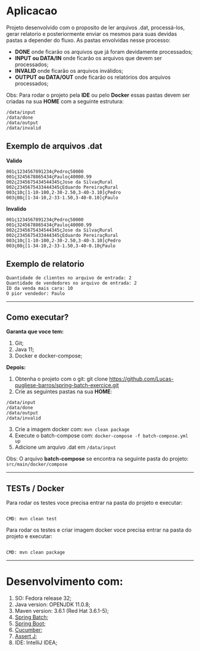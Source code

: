
# Aplicacao

Projeto desenvolvido com o proposito de ler arquivos .dat, processá-los, gerar relatorio e posteriormente enviar os mesmos para suas devidas pastas a depender do fluxo. As pastas envolvidas nesse processo:

* **DONE** onde ficarão os arquivos que já foram devidamente processados;
* **INPUT ou DATA/IN** onde ficarão os arquivos que devem ser processados;
* **INVALID** onde ficarão os arquivos inválidos;
* **OUTPUT ou DATA/OUT** onde ficarão os relatórios dos arquivos processados;

Obs: Para rodar o projeto pela **IDE** ou pelo **Docker** essas pastas devem ser criadas na sua **HOME** com a seguinte estrutura:

```
/data/input
/data/done
/data/output
/data/invalid

```

## Exemplo de arquivos .dat

**Valido**
```
001ç1234567891234çPedroç50000
001ç3245678865434çPauloç40000.99
002ç2345675434544345çJose da SilvaçRural
002ç2345675433444345çEduardo PereiraçRural
003ç10ç[1-10-100,2-30-2.50,3-40-3.10]çPedro
003ç08ç[1-34-10,2-33-1.50,3-40-0.10]çPaulo

```

**Invalido**
```
001ç1234567891234çPedroç50000
001ç3245678865434çPauloç40000.99
002ç2345675434544345çJose da SilvaçRural
002ç2345675433444345çEduardo PereiraçRural
003ç10ç[1-10-100,2-30-2.50,3-40-3.10]çPedro
003ç08ç[1-34-10,2-33-1.50,3-40-0.10çPaulo

```

## Exemplo de relatorio
```
Quantidade de clientes no arquivo de entrada: 2
Quantidade de vendedores no arquivo de entrada: 2
ID da venda mais cara: 10
O pior vendedor: Paulo

```


---

## Como executar?


**Garanta que voce tem:**
1. Git;
2. Java 11;
3. Docker e docker-compose;

**Depois:**

1. Obtenha o projeto com o git: git clone https://github.com/Lucas-pugliese-barros/spring-batch-exercice.git
2. Crie as seguintes pastas na sua **HOME**:

```
/data/input
/data/done
/data/output
/data/invalid

```
3. Crie a imagem docker com: `mvn clean package`
4. Execute o batch-compose com: `docker-compose -f batch-compose.yml up`
5. Adicione um arquivo .dat em `/data/input`

Obs: O arquivo **batch-compose** se encontra na seguinte pasta do projeto: `src/main/docker/compose`

---

## TESTs / Docker

Para rodar os testes voce precisa entrar na pasta do projeto e executar:

```

CMD: mvn clean test

```

Para rodar os testes e criar imagem docker voce precisa entrar na pasta do projeto e executar:
```

CMD: mvn clean package

```

---

# Desenvolvimento com:

1. SO: Fedora release 32;
2. Java version: OPENJDK 11.0.8;
3. Maven version: 3.6.1 (Red Hat 3.6.1-5);
4. [Spring Batch](https://spring.io/projects/spring-batch);
5. [Spring Boot](https://spring.io/projects/spring-boot);
6. [Cucumber](https://cucumber.io/);
7. [Assert J](https://joel-costigliola.github.io/assertj/);
8. IDE: IntelliJ IDEA;


